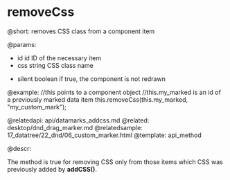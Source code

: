 removeCss
=============

@short: removes CSS class from a component item
	

@params:
- id	id	ID of the necessary item
- css		string		CSS class name
* silent	boolean 	if true, the component is not redrawn

@example:
//this points to a component object
//this.my_marked is an id of a previously marked data item 
this.removeCss(this.my_marked, "my_custom_mark");

@relatedapi:
	api/datamarks_addcss.md
@related:
	desktop/dnd_drag_marker.md
@relatedsample:
	17_datatree/22_dnd/06_custom_marker.html
@template:	api_method


@descr:

The method is true for removing CSS only from those items which CSS was previously added by **addCSS()**.

